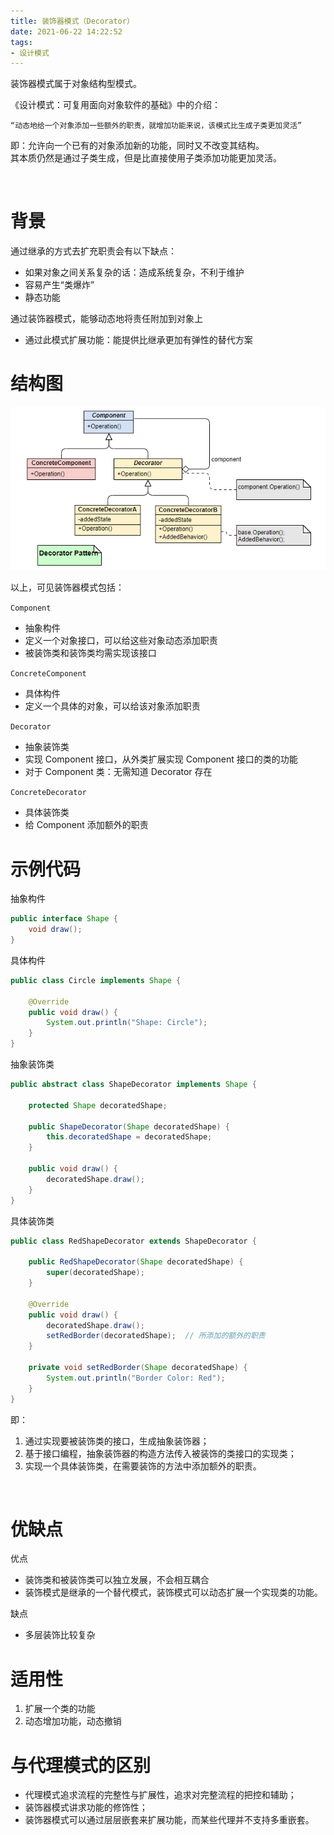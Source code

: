 ```yaml
---
title: 装饰器模式（Decorator）
date: 2021-06-22 14:22:52
tags:
- 设计模式
---
```


装饰器模式属于对象结构型模式。

<!-- more -->

《设计模式：可复用面向对象软件的基础》中的介绍：

    “动态地给一个对象添加一些额外的职责，就增加功能来说，该模式比生成子类更加灵活”

即：允许向一个已有的对象添加新的功能，同时又不改变其结构。  
其本质仍然是通过子类生成，但是比直接使用子类添加功能更加灵活。

<br/>

# 背景
通过继承的方式去扩充职责会有以下缺点：
* 如果对象之间关系复杂的话：造成系统复杂，不利于维护
* 容易产生“类爆炸”
* 静态功能

通过装饰器模式，能够动态地将责任附加到对象上
* 通过此模式扩展功能：能提供比继承更加有弹性的替代方案


# 结构图
![](decorator/decorator-diagram.png)

以上，可见装饰器模式包括：

`Component`
* 抽象构件
* 定义一个对象接口，可以给这些对象动态添加职责
* 被装饰类和装饰类均需实现该接口

`ConcreteComponent`
* 具体构件
* 定义一个具体的对象，可以给该对象添加职责

`Decorator`
* 抽象装饰类
* 实现 Component 接口，从外类扩展实现 Component 接口的类的功能
* 对于 Component 类：无需知道 Decorator 存在

`ConcreteDecorator`
* 具体装饰类
* 给 Component 添加额外的职责


# 示例代码
抽象构件
```java
public interface Shape {
    void draw();
}
```

具体构件
```java
public class Circle implements Shape {

    @Override
    public void draw() {
        System.out.println("Shape: Circle");
    }
}
```

抽象装饰类
```java
public abstract class ShapeDecorator implements Shape {

    protected Shape decoratedShape;

    public ShapeDecorator(Shape decoratedShape) {
        this.decoratedShape = decoratedShape;
    }

    public void draw() {
        decoratedShape.draw();
    }
}
```

具体装饰类
```java
public class RedShapeDecorator extends ShapeDecorator {

    public RedShapeDecorator(Shape decoratedShape) {
        super(decoratedShape);
    }

    @Override
    public void draw() {
        decoratedShape.draw();
        setRedBorder(decoratedShape);  // 所添加的额外的职责
    }

    private void setRedBorder(Shape decoratedShape) {
        System.out.println("Border Color: Red");
    }
}
```

即：
1. 通过实现要被装饰类的接口，生成抽象装饰器；
2. 基于接口编程，抽象装饰器的构造方法传入被装饰的类接口的实现类；
3. 实现一个具体装饰类，在需要装饰的方法中添加额外的职责。

<br/>

#  优缺点
优点
* 装饰类和被装饰类可以独立发展，不会相互耦合
* 装饰模式是继承的一个替代模式，装饰模式可以动态扩展一个实现类的功能。

缺点
* 多层装饰比较复杂


# 适用性
1. 扩展一个类的功能
2. 动态增加功能，动态撤销


# 与代理模式的区别
* 代理模式追求流程的完整性与扩展性，追求对完整流程的把控和辅助；
* 装饰器模式讲求功能的修饰性；
* 装饰器模式可以通过层层嵌套来扩展功能，而某些代理并不支持多重嵌套。

